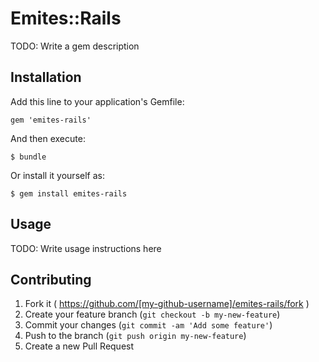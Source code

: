 # Emites::Rails

TODO: Write a gem description

## Installation

Add this line to your application's Gemfile:

    gem 'emites-rails'

And then execute:

    $ bundle

Or install it yourself as:

    $ gem install emites-rails

## Usage

TODO: Write usage instructions here

## Contributing

1. Fork it ( https://github.com/[my-github-username]/emites-rails/fork )
2. Create your feature branch (`git checkout -b my-new-feature`)
3. Commit your changes (`git commit -am 'Add some feature'`)
4. Push to the branch (`git push origin my-new-feature`)
5. Create a new Pull Request
